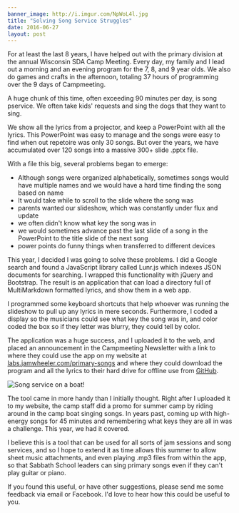 ```yaml
---
banner_image: http://i.imgur.com/NpWoL4l.jpg
title: "Solving Song Service Struggles"
date: 2016-06-27
layout: post
---
```



For at least the last 8 years, I have helped out with the primary division at the annual Wisconsin SDA Camp Meeting. Every day, my family and I lead out a morning and an evening program for the 7, 8, and 9 year olds. We also do games and crafts in the afternoon, totaling 37 hours of programming over the 9 days of Campmeeting.

A huge chunk of this time, often exceeding 90 minutes per day, is song pservice. We often take kids' requests and sing the dogs that they want to sing.

We show all the lyrics from a projector, and keep a PowerPoint with all the lyrics. This PowerPoint was easy to manage and the songs were easy to find when out repetoire was only 30 songs. But over the years, we have accumulated over 120 songs into a massive 300+ slide .pptx file.

With a file this big, several problems began to emerge:

- Although songs were organized alphabetically, sometimes songs would have multiple names and we would have a hard time finding the song based on name
- It would take  while to scroll to the slide where the song was
- parents wanted our slideshow, which was constantly under flux and update
- we often didn't know what key the song was in
- we would sometimes advance past the last slide of a song in the PowerPoint to the title slide of the next song
- power points do funny things when transferred to different devices

This year, I decided I was going to solve these problems. I did a Google search and found a JavaScript library called Lunr.js which indexes JSON documents for searching. I wrapped this functionality with jQuery and Bootstrap.
The result is an application that can load a directory full of MultiMarkdown formatted lyrics, and show them in a web app.

I programmed some keyboard shortcuts that help whoever was running the slideshow to pull up any lyrics in mere seconds. Furthermore, I coded a display so the musicians could see what key the song was in, and color coded the box so if they letter was blurry, they could tell by color.

The application was a huge success, and I uploaded it to the web, and placed an announcement in the Campmeeting Newsletter with a link to where they could use the app on my website at [labs.jamwheeler.com/primary-songs](http://labs.jamwheeler.com/primary-songs) and where they could download the program and all the lyrics to their hard drive for offline use from [GitHub](https://github.com/wheelerj/primary-songs).

![Song service on a boat!](http://i.imgur.com/kdZFT3H.jpg)

The tool came in more handy than I initially thought. Right after I uploaded it  to my website, the camp staff did a promo for summer camp by riding around in the camp boat singing songs. In years past, coming up with high-energy songs for 45 minutes and remembering what keys they are all in was a challenge. This year, we had it covered.

I believe this is a tool that can be used for all sorts of jam sessions and song services, and so I hope to extend it as time allows this summer to allow sheet music attachments, and even playing .mp3 files from within the app, so that Sabbath School leaders can sing primary songs even if they can't play guitar or piano.

If you found this useful, or have other suggestions, please send me some feedback via email or Facebook. I'd love to hear how this could be useful to you.